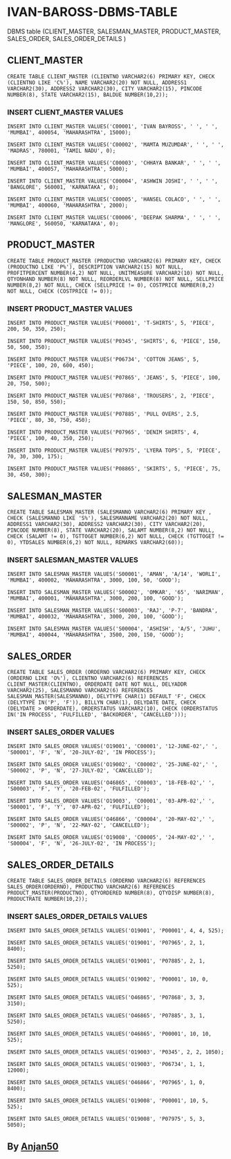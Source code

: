 # IVAN-BAROSS-DBMS-TABLE
DBMS table (CLIENT_MASTER, SALESMAN_MASTER, PRODUCT_MASTER, SALES_ORDER, SALES_ORDER_DETAILS )

## CLIENT_MASTER

`CREATE TABLE CLIENT_MASTER (CLIENTNO VARCHAR2(6) PRIMARY KEY, CHECK (CLIENTNO LIKE 'C%'), NAME VARCHAR2(20) NOT NULL, ADDRESS1 VARCHAR2(30), ADDRESS2 VARCHAR2(30), CITY VARCHAR2(15), PINCODE NUMBER(8), STATE VARCHAR2(15), BALDUE NUMBER(10,2));`

### INSERT CLIENT_MASTER VALUES

`INSERT INTO CLIENT_MASTER VALUES('C00001', 'IVAN BAYROSS', ' ', ' ', 'MUMBAI', 400054, 'MAHARASHTRA', 15000);`

`INSERT INTO CLIENT_MASTER VALUES('C00002', 'MAMTA MUZUMDAR', ' ', ' ', 'MADRAS', 780001, 'TAMIL NADU', 0);` 

`INSERT INTO CLIENT_MASTER VALUES('C00003', 'CHHAYA BANKAR', ' ', ' ', 'MUMBAI', 400057, 'MAHARASHTRA', 5000);`

`INSERT INTO CLIENT_MASTER VALUES('C00004', 'ASHWIN JOSHI', ' ', ' ', 'BANGLORE', 560001, 'KARNATAKA', 0); `

`INSERT INTO CLIENT_MASTER VALUES('C00005', 'HANSEL COLACO', ' ', ' ', 'MUMBAI', 400060, 'MAHARASHTRA', 2000); `

`INSERT INTO CLIENT_MASTER VALUES('C00006', 'DEEPAK SHARMA', ' ', ' ', 'MANGLORE', 560050, 'KARNATAKA', 0);`




## PRODUCT_MASTER

`CREATE TABLE PRODUCT_MASTER (PRODUCTNO VARCHAR2(6) PRIMARY KEY, CHECK (PRODUCTNO LIKE 'P%'), DESCRIPTION VARCHAR2(15) NOT NULL, PROFITPERCENT NUMBER(4,2) NOT NULL, UNITMEASURE VARCHAR2(10) NOT NULL, QTYONHAND NUMBER(8) NOT NULL, REORDERLVL NUMBER(8) NOT NULL, SELLPRICE NUMBER(8,2) NOT NULL, CHECK (SELLPRICE != 0), COSTPRICE NUMBER(8,2) NOT NULL, CHECK (COSTPRICE != 0));` 

### INSERT PRODUCT_MASTER VALUES

`INSERT INTO PRODUCT_MASTER VALUES('P00001', 'T-SHIRTS', 5, 'PIECE', 200, 50, 350, 250);` 

`INSERT INTO PRODUCT_MASTER VALUES('P0345', 'SHIRTS', 6, 'PIECE', 150, 50, 500, 350);` 

`INSERT INTO PRODUCT_MASTER VALUES('P06734', 'COTTON JEANS', 5, 'PIECE', 100, 20, 600, 450);`

`INSERT INTO PRODUCT_MASTER VALUES('P07865', 'JEANS', 5, 'PIECE', 100, 20, 750, 500);`

`INSERT INTO PRODUCT_MASTER VALUES('P07868', 'TROUSERS', 2, 'PIECE', 150, 50, 850, 550);`

`INSERT INTO PRODUCT_MASTER VALUES('P07885', 'PULL OVERS', 2.5, 'PIECE', 80, 30, 750, 450);` 

`INSERT INTO PRODUCT_MASTER VALUES('P07965', 'DENIM SHIRTS', 4, 'PIECE', 100, 40, 350, 250);`

`INSERT INTO PRODUCT_MASTER VALUES('P07975', 'LYERA TOPS', 5, 'PIECE', 70, 30, 300, 175);`

`INSERT INTO PRODUCT_MASTER VALUES('P08865', 'SKIRTS', 5, 'PIECE', 75, 30, 450, 300);`


## SALESMAN_MASTER

`CREATE TABLE SALESMAN_MASTER (SALESMANNO VARCHAR2(6) PRIMARY KEY , CHECK (SALESMANNO LIKE 'S%'), SALESMANNAME VARCHAR2(20) NOT NULL, ADDRESS1 VARCHAR2(30), ADDRESS2 VARCHAR2(30), CITY VARCHAR2(20), PINCODE NUMBER(8), STATE VARCHAR2(20), SALAMT NUMBER(8,2) NOT NULL, CHECK (SALAMT != 0), TGTTOGET NUMBER(6,2) NOT NULL, CHECK (TGTTOGET != 0), YTDSALES NUMBER(6,2) NOT NULL, REMARKS VARCHAR2(60));`

### INSERT SALESMAN_MASTER VALUES

 `INSERT INTO SALESMAN_MASTER VALUES('S00001', 'AMAN', 'A/14', 'WORLI', 'MUMBAI', 400002, 'MAHARASHTRA', 3000, 100, 50, 'GOOD');`
 
 `INSERT INTO SALESMAN_MASTER VALUES('S00002', 'OMKAR', '65', 'NARIMAN', 'MUMBAI', 400001, 'MAHARASHTRA', 3000, 200, 100, 'GOOD');`
 
 `INSERT INTO SALESMAN_MASTER VALUES('S00003', 'RAJ', 'P-7', 'BANDRA', 'MUMBAI', 400032, 'MAHARASHTRA', 3000, 200, 100, 'GOOD');`
 
 `INSERT INTO SALESMAN_MASTER VALUES('S00004', 'ASHISH', 'A/5', 'JUHU', 'MUMBAI', 400044, 'MAHARASHTRA', 3500, 200, 150, 'GOOD');`
 

## SALES_ORDER

`CREATE TABLE SALES_ORDER (ORDERNO VARCHAR2(6) PRIMARY KEY, CHECK (ORDERNO LIKE 'O%'), CLIENTNO VARCHAR2(6) REFERENCES CLIENT_MASTER(CLIENTNO), ORDERDATE DATE NOT NULL, DELYADDR VARCHAR2(25), SALESMANNO VARCHAR2(6) REFERENCES SALESMAN_MASTER(SALESMANNO), DELYTYPE CHAR(1) DEFAULT 'F', CHECK (DELYTYPE IN('P', 'F')), BILLYN CHAR(1), DELYDATE DATE, CHECK (DELYDATE > ORDERDATE), ORDERSTATUS VARCHAR2(10), CHECK (ORDERSTATUS IN('IN PROCESS', 'FULFILLED', 'BACKORDER', 'CANCELLED')));`

### INSERT SALES_ORDER VALUES

`INSERT INTO SALES_ORDER VALUES('O19001', 'C00001', '12-JUNE-02',' ', 'S00001', 'F', 'N', '20-JULY-02', 'IN PROCESS');`

`INSERT INTO SALES_ORDER VALUES('O19002', 'C00002', '25-JUNE-02',' ', 'S00002', 'P', 'N', '27-JULY-02', 'CANCELLED');`

`INSERT INTO SALES_ORDER VALUES('O46865', 'C00003', '18-FEB-02',' ', 'S00003', 'F', 'Y', '20-FEB-02', 'FULFILLED');`

`INSERT INTO SALES_ORDER VALUES('O19003', 'C00001', '03-APR-02',' ', 'S00001', 'F', 'Y', '07-APR-02', 'FULFILLED');`

`INSERT INTO SALES_ORDER VALUES('O46866', 'C00004', '20-MAY-02',' ', 'S00002', 'P', 'N', '22-MAY-02', 'CANCELLED');`

`INSERT INTO SALES_ORDER VALUES('O19008', 'C00005', '24-MAY-02',' ', 'S00004', 'F', 'N', '26-JULY-02', 'IN PROCESS');`


## SALES_ORDER_DETAILS

`CREATE TABLE SALES_ORDER_DETAILS (ORDERNO VARCHAR2(6) REFERENCES SALES_ORDER(ORDERNO), PRODUCTNO VARCHAR2(6) REFERENCES PRODUCT_MASTER(PRODUCTNO), QTYORDERED NUMBER(8), QTYDISP NUMBER(8), PRODUCTRATE NUMBER(10,2));`

### INSERT SALES_ORDER_DETAILS VALUES

`INSERT INTO SALES_ORDER_DETAILS VALUES('O19001', 'P00001', 4, 4, 525);`

`INSERT INTO SALES_ORDER_DETAILS VALUES('O19001', 'P07965', 2, 1, 8400);`

`INSERT INTO SALES_ORDER_DETAILS VALUES('O19001', 'P07885', 2, 1, 5250);`

`INSERT INTO SALES_ORDER_DETAILS VALUES('O19002', 'P00001', 10, 0, 525);`

`INSERT INTO SALES_ORDER_DETAILS VALUES('O46865', 'P07868', 3, 3, 3150);`

`INSERT INTO SALES_ORDER_DETAILS VALUES('O46865', 'P07885', 3, 1, 5250);`

`INSERT INTO SALES_ORDER_DETAILS VALUES('O46865', 'P00001', 10, 10, 525);`

`INSERT INTO SALES_ORDER_DETAILS VALUES('O19003', 'P0345', 2, 2, 1050);`

`INSERT INTO SALES_ORDER_DETAILS VALUES('O19003', 'P06734', 1, 1, 12000);`

`INSERT INTO SALES_ORDER_DETAILS VALUES('O46866', 'P07965', 1, 0, 8400);`

`INSERT INTO SALES_ORDER_DETAILS VALUES('O19008', 'P00001', 10, 5, 525);`

`INSERT INTO SALES_ORDER_DETAILS VALUES('O19008', 'P07975', 5, 3, 5050);`




## By [Anjan50](https://github.com/Anjan50)

